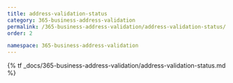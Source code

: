 ```yaml
---
title: address-validation-status
category: 365-business-address-validation
permalink: /365-business-address-validation/address-validation-status/
order: 2

namespace: 365-business-address-validation
---
```


{% tf _docs/365-business-address-validation/address-validation-status.md %}